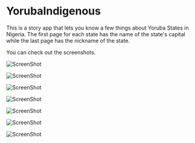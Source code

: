 # YorubaIndigenous
This is a story app that lets you know a few things about Yoruba States in Nigeria. The first page for each state has the name of the state's capital while the last page has the nickname of the state.

You can check out the screenshots.


![ScreenShot](https://github.com/ire-ola/YorubaIndigenous/blob/master/ekiti.png)


![ScreenShot](https://github.com/ire-ola/YorubaIndigenous/blob/master/lagos.png)


![ScreenShot](https://github.com/ire-ola/YorubaIndigenous/blob/master/ekiti2.png)

![ScreenShot](https://github.com/ire-ola/YorubaIndigenous/blob/master/app/src/main/Screenshot_1497377600.png)

![ScreenShot](https://github.com/ire-ola/YorubaIndigenous/blob/master/app/src/main/Screenshot_1497377671.png)

![ScreenShot](https://github.com/ire-ola/YorubaIndigenous/blob/master/app/src/main/Screenshot_1497377688.png)

![ScreenShot](https://github.com/ire-ola/YorubaIndigenous/blob/master/app/src/main/Screenshot_1497377692.png)














